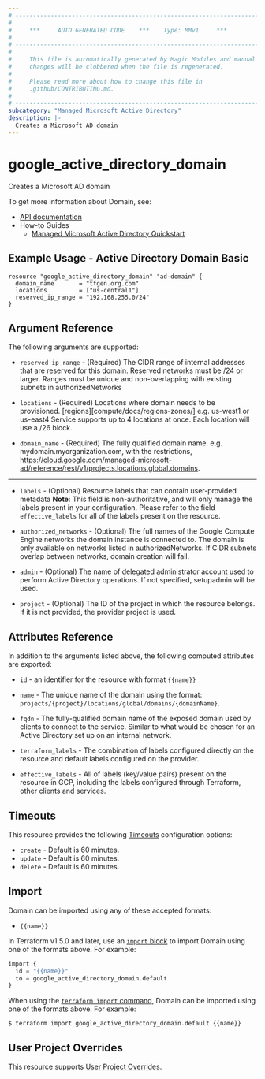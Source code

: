 ```yaml
---
# ----------------------------------------------------------------------------
#
#     ***     AUTO GENERATED CODE    ***    Type: MMv1     ***
#
# ----------------------------------------------------------------------------
#
#     This file is automatically generated by Magic Modules and manual
#     changes will be clobbered when the file is regenerated.
#
#     Please read more about how to change this file in
#     .github/CONTRIBUTING.md.
#
# ----------------------------------------------------------------------------
subcategory: "Managed Microsoft Active Directory"
description: |-
  Creates a Microsoft AD domain
---
```


# google\_active\_directory\_domain

Creates a Microsoft AD domain


To get more information about Domain, see:

* [API documentation](https://cloud.google.com/managed-microsoft-ad/reference/rest/v1/projects.locations.global.domains)
* How-to Guides
    * [Managed Microsoft Active Directory Quickstart](https://cloud.google.com/managed-microsoft-ad/docs/quickstarts)

## Example Usage - Active Directory Domain Basic


```hcl
resource "google_active_directory_domain" "ad-domain" {
  domain_name       = "tfgen.org.com"
  locations         = ["us-central1"]
  reserved_ip_range = "192.168.255.0/24" 
}
```

## Argument Reference

The following arguments are supported:


* `reserved_ip_range` -
  (Required)
  The CIDR range of internal addresses that are reserved for this domain. Reserved networks must be /24 or larger.
  Ranges must be unique and non-overlapping with existing subnets in authorizedNetworks

* `locations` -
  (Required)
  Locations where domain needs to be provisioned. [regions][compute/docs/regions-zones/]
  e.g. us-west1 or us-east4 Service supports up to 4 locations at once. Each location will use a /26 block.

* `domain_name` -
  (Required)
  The fully qualified domain name. e.g. mydomain.myorganization.com, with the restrictions,
  https://cloud.google.com/managed-microsoft-ad/reference/rest/v1/projects.locations.global.domains.


- - -


* `labels` -
  (Optional)
  Resource labels that can contain user-provided metadata
  **Note**: This field is non-authoritative, and will only manage the labels present in your configuration.
  Please refer to the field `effective_labels` for all of the labels present on the resource.

* `authorized_networks` -
  (Optional)
  The full names of the Google Compute Engine networks the domain instance is connected to. The domain is only available on networks listed in authorizedNetworks.
  If CIDR subnets overlap between networks, domain creation will fail.

* `admin` -
  (Optional)
  The name of delegated administrator account used to perform Active Directory operations.
  If not specified, setupadmin will be used.

* `project` - (Optional) The ID of the project in which the resource belongs.
    If it is not provided, the provider project is used.


## Attributes Reference

In addition to the arguments listed above, the following computed attributes are exported:

* `id` - an identifier for the resource with format `{{name}}`

* `name` -
  The unique name of the domain using the format: `projects/{project}/locations/global/domains/{domainName}`.

* `fqdn` -
  The fully-qualified domain name of the exposed domain used by clients to connect to the service.
  Similar to what would be chosen for an Active Directory set up on an internal network.

* `terraform_labels` -
  The combination of labels configured directly on the resource
   and default labels configured on the provider.

* `effective_labels` -
  All of labels (key/value pairs) present on the resource in GCP, including the labels configured through Terraform, other clients and services.


## Timeouts

This resource provides the following
[Timeouts](https://developer.hashicorp.com/terraform/plugin/sdkv2/resources/retries-and-customizable-timeouts) configuration options:

- `create` - Default is 60 minutes.
- `update` - Default is 60 minutes.
- `delete` - Default is 60 minutes.

## Import


Domain can be imported using any of these accepted formats:

* `{{name}}`


In Terraform v1.5.0 and later, use an [`import` block](https://developer.hashicorp.com/terraform/language/import) to import Domain using one of the formats above. For example:

```tf
import {
  id = "{{name}}"
  to = google_active_directory_domain.default
}
```

When using the [`terraform import` command](https://developer.hashicorp.com/terraform/cli/commands/import), Domain can be imported using one of the formats above. For example:

```
$ terraform import google_active_directory_domain.default {{name}}
```

## User Project Overrides

This resource supports [User Project Overrides](https://registry.terraform.io/providers/hashicorp/google/latest/docs/guides/provider_reference#user_project_override).
